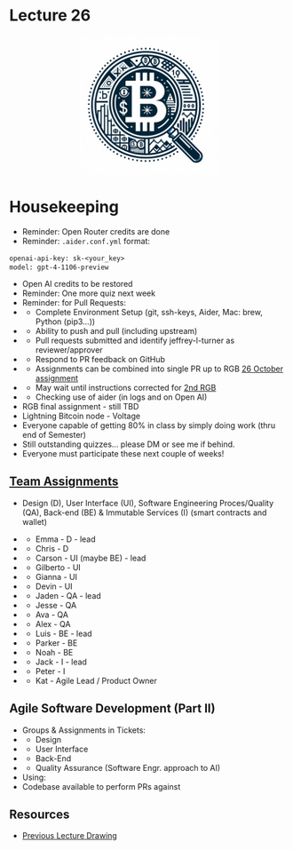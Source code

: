 # Lecture 26

<div align="center">
  <img src="./Tax_transparency_Bitcoin.png" width="250" height="250" />
</div>

# Housekeeping

- Reminder: Open Router credits are done
- Reminder: `.aider.conf.yml` format:
```
openai-api-key: sk-<your_key>
model: gpt-4-1106-preview
```
- Open AI credits to be restored 
- Reminder: One more quiz next week 
- Reminder: for Pull Requests:
- * Complete Environment Setup (git, ssh-keys, Aider, Mac: brew, Python (pip3...))
- * Ability to push and pull (including upstream)
- * Pull requests submitted and identify jeffrey-l-turner as reviewer/approver
- * Respond to PR feedback on GitHub
- * Assignments can be combined into single PR up to RGB [26 October assignment](../assignments/26_Oct_2023.md)
- * May wait until instructions corrected for [2nd RGB](../assignments/31_Oct_2023.md)
- * Checking use of aider (in logs and on Open AI)
- RGB final assignment - still TBD
- Lightning Bitcoin node - Voltage
- Everyone capable of getting 80% in class by simply doing work (thru end of Semester) 
- Still outstanding quizzes... please DM or see me if behind.
- Everyone must participate these next couple of weeks!

## [Team Assignments](../Dating-DApp/data_ideation.excalidraw)

- Design (D), User Interface (UI), Software Engineering Proces/Quality (QA), Back-end (BE) & Immutable Services (I) (smart contracts and wallet) 
- * Emma - D - lead
- * Chris - D

- * Carson - UI (maybe BE) - lead
- * Gilberto - UI
- * Gianna - UI
- * Devin - UI

- * Jaden - QA - lead
- * Jesse - QA
- * Ava - QA
- * Alex - QA

- * Luis - BE - lead
- * Parker - BE
- * Noah - BE

- * Jack - I - lead
- * Peter - I

- * Kat - Agile Lead / Product Owner

## Agile Software Development (Part II)

- Groups & Assignments in Tickets:
- * Design
- * User Interface
- * Back-End
- * Quality Assurance (Software Engr. approach to AI)
- Using: 
- Codebase available to perform PRs against

## Resources

* [Previous Lecture Drawing](../Dating-DApp/data_ideation.png)
